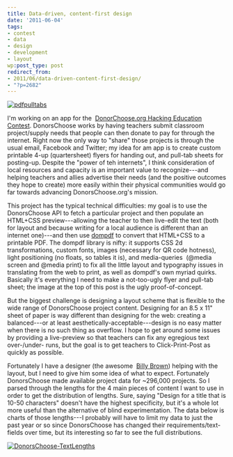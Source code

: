 ```yaml
---
title: Data-driven, content-first design
date: '2011-06-04'
tags:
- contest
- data
- design
- development
- layout
wp:post_type: post
redirect_from:
- 2011/06/data-driven-content-first-design/
- "?p=2682"
---
```


[![](/uploads/2011-06-04-Data-driven-content-first-design/pdfpulltabs-600x342.png "pdfpulltabs")](/uploads/2011-06-04-Data-driven-content-first-design/pdfpulltabs-600x342.png)

I'm working on an app for the  [DonorChoose.org Hacking Education Contest](http://www.donorschoose.org/hacking-education). DonorsChoose works by having teachers submit classroom project/supply needs that people can then donate to pay for through the internet. Right now the only way to "share" those projects is through the usual email, Facebook and Twitter; my idea for am app is to create custom printable 4-up (quartersheet) flyers for handing out, and pull-tab sheets for posting-up. Despite the "power of teh internets", I think consideration of local resources and capacity is an important value to recognize---and helping teachers and allies advertise their needs (and the positive outcomes they hope to create) more easily within their physical communities would go far towards advancing DonorsChoose.org's mission.

This project has the typical technical difficulties: my goal is to use the DonorsChoose API to fetch a particular project and then populate an HTML+CSS preview---allowing the teacher to then live-edit the text (both for layout and because writing for a local audience is different than an internet one)---and then use [dompdf](http://code.google.com/p/dompdf/) to convert that HTML+CSS to a printable PDF. The dompdf library is nifty: it supports CSS 2d transformations, custom fonts, images (necessary for QR code hotness), light positioning (no floats, so tables it is), and media-queries  (@media screen and @media print) to fix all the little layout and typography issues in translating from the web to print, as well as dompdf's own myriad quirks. Basically it's everything I need to make a not-too-ugly flyer and pull-tab sheet; the image at the top of this post is the ugly proof-of-concept.

But the biggest challenge is designing a layout scheme that is flexible to the wide range of DonorsChoose project content. Designing for an 8.5 x 11" sheet of paper is way different than designing for the web: creating a balanced---or at least aesthetically-acceptable---design is no easy matter when there is no such thing as overflow. I hope to get around some issues by providing a live-preview so that teachers can fix any egregious text over-/under- runs, but the goal is to get teachers to Click-Print-Post as quickly as possible.

Fortunately I have a designer (the awesome  [Billy Brown](http://b.illbrown.com)) helping with the layout, but I need to give him some idea of what to expect. Fortunately DonorsChoose made available project data for ~296,000 projects. So I parsed through the lengths for the 4 main pieces of content I want to use in order to get the distribution of lengths. Sure, saying "Design for a title that is 10-50 characters" doesn't have the highest specificity, but it's a whole lot more useful than the alternative of blind experimentation. The data below is charts of those lengths---I probably will have to limit my data to just the past year or so since DonorsChoose has changed their requirements/text-fields over time, but its interesting so far to see the full distributions.

[ ![](/uploads/2011-06-04-Data-driven-content-first-design/DonorsChoose-TextLengths-600x503.png "DonorsChoose-TextLengths") ](/uploads/2011-06-04-Data-driven-content-first-design/DonorsChoose-TextLengths.png)
